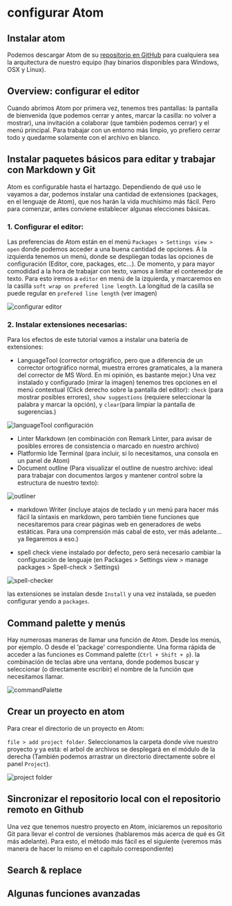 # configurar Atom

## Instalar atom
Podemos descargar Atom de su [repositorio en GitHub](https://atom.io/) para cualquiera sea la arquitectura de nuestro equipo (hay binarios disponibles para Windows, OSX y Linux).

## Overview: configurar el editor
Cuando abrimos Atom por primera vez, tenemos tres pantallas: la pantalla de bienvenida (que podemos cerrar y antes, marcar la casilla: no volver a mostrar), una invitación a colaborar (que también podemos cerrar) y el menú principal. Para trabajar con un entorno más limpio, yo prefiero cerrar todo y quedarme solamente con el archivo en blanco.

## Instalar paquetes básicos para editar y trabajar con  Markdown y Git
Atom es configurable hasta el hartazgo. Dependiendo de qué uso le vayamos a dar, podemos instalar una cantidad de extensiones (packages, en el lenguaje de Atom), que nos harán la vida muchísimo más fácil. Pero para comenzar, antes conviene establecer algunas elecciones básicas.

### 1. Configurar el editor:
Las preferencias de Atom están en el menú ``Packages > Settings view > open`` donde podemos acceder a una buena cantidad de opciones. A la izquierda tenemos un menú, donde se despliegan todas las opciones de configuración (Editor, core, packages, etc...). De momento, y para mayor comodidad a la hora de trabajar con texto, vamos a limitar el contenedor de texto.  Para esto iremos a ``editor`` en menú de la izquierda, y marcaremos en la casilla ``soft wrap on prefered line length``. La longitud de la casilla se puede regular en ``prefered line length`` (ver imagen)

![configurar editor](images/2020/05/configurar-editor.png)

### 2. Instalar extensiones necesarias:
Para los efectos de este tutorial vamos a instalar una batería de extensiones:
- LanguageTool (corrector ortográfico, pero que a diferencia de un corrector ortográfico normal, muestra errores gramaticales, a la manera del corrector de MS Word. En mi opinión, es bastante mejor.) Una vez instalado y configurado (mirar la imagen) tenemos tres opciones en el menú contextual (Click derecho sobre la pantalla del editor): ``check`` (para mostrar posibles errores), ``show suggestions`` (requiere seleccionar la palabra y marcar la opción), y ``clear``(para limpiar la pantalla de sugerencias.)

![languageTool configuración](images/2020/05/languageToolConfigLang.png)

- Linter Markdown (en combinación con Remark Linter, para avisar de posibles errores de consistencia o marcado en nuestro archivo)
- Platformio Ide Terminal (para incluir, si lo necesitamos, una consola en un panel de Atom)
- Document outline (Para visualizar el outline de nuestro archivo: ideal para trabajar con documentos largos y mantener control sobre la estructura de nuestro texto):

![outliner](images/2020/05/outline.PNG)

- markdown Writer (incluye atajos de teclado y un menú para hacer más fácil la sintaxis en markdown, pero también tiene funciones que necesitaremos para crear páginas web en generadores de webs estáticas. Para una comprensión más cabal de esto, ver más adelante... ya llegaremos a eso.)

- spell check viene instalado por defecto, pero será necesario cambiar la configuración de lenguaje (en Packages > Settings view > manage packages > Spell-check > Settings)

![spell-checker](images/2020/05/cambiarlangSettingsAtom.png)

las extensiones se instalan desde ``Install`` y una vez instalada, se pueden configurar yendo a ``packages``.

## Command palette y menús
Hay numerosas maneras de llamar una función de Atom. Desde los menús, por ejemplo. O desde el 'package' correspondiente. Una forma rápida de acceder a las funciones es Command palette (``Ctrl + Shift + p``). la combinación de teclas abre una ventana, donde podemos buscar y seleccionar (o directamente escribir) el nombre de la función que necesitamos llamar.

![commandPalette](images/2020/05/command.png)

## Crear un proyecto en atom
Para crear el directorio de un proyecto en Atom:

`file > add project folder`. Seleccionamos la carpeta donde vive nuestro proyecto y ya está: el arbol de archivos se desplegará en el módulo de la derecha (También podemos arrastrar un directorio directamente sobre el panel `Project`).

![project folder](images/2020/05/projectFolder.png)

## Sincronizar el repositorio local con el repositorio remoto en Github
Una vez que tenemos nuestro proyecto en Atom, iniciaremos un repositorio Git para llevar el control de versiones (hablaremos más acerca de qué es Git más adelante). Para esto, el método más fácil es el siguiente (veremos más manera de hacer lo mismo en el capítulo correspondiente)
## Search & replace
## Algunas funciones avanzadas
